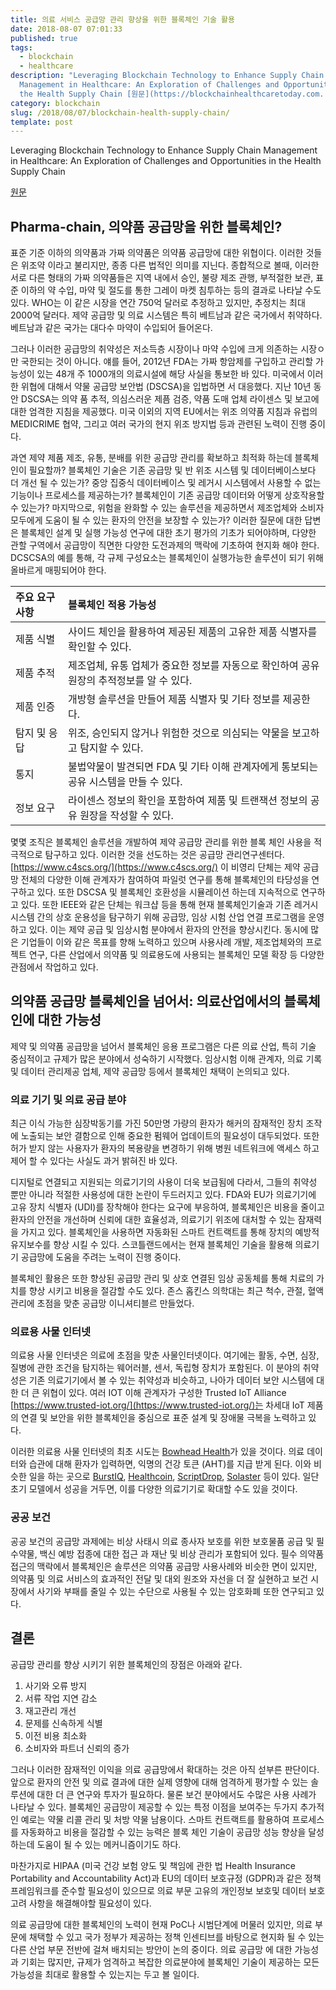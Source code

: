 ```yaml
---
title: 의료 서비스 공급망 관리 향상을 위한 블록체인 기술 활용
date: 2018-08-07 07:01:33
published: true
tags:
  - blockchain
  - healthcare
description: "Leveraging Blockchain Technology to Enhance Supply Chain
  Management in Healthcare: An Exploration of Challenges and Opportunities in
  the Health Supply Chain [원문](https://blockchainhealthcaretoday.com..."
category: blockchain
slug: /2018/08/07/blockchain-health-supply-chain/
template: post
---
```

Leveraging Blockchain Technology to Enhance Supply Chain Management in Healthcare: An Exploration of Challenges and Opportunities in the Health Supply Chain

[원문](https://blockchainhealthcaretoday.com/index.php/journal/article/view/20/7)

## Pharma-chain, 의약품 공급망을 위한 블록체인?

표준 기준 이하의 의약품과 가짜 의약품은 의약품 공급망에 대한 위협이다. 이러한 것들은 위조약 이라고 불리지만, 종종 다른 법적인 의미를 지닌다. 종합적으로 볼때, 이러한 서로 다른 형태의 가짜 의약품들은 지역 내에서 승인, 불량 제조 관행, 부적절한 보관, 표준 이하의 약 수입, 마약 및 절도를 통한 그레이 마켓 침투하는 등의 결과로 나타날 수도 있다. WHO는 이 같은 시장을 연간 750억 달러로 추정하고 있지만, 추정치는 최대 2000억 달러다. 제약 공급망 및 의료 시스템은 특히 베트남과 같은 국가에서 취약하다. 베트남과 같은 국가는 대다수 마약이 수입되어 들어온다.

그러나 이러한 공급망의 취약성은 저소득층 시장이나 마약 수입에 크게 의존하는 시장ㅇ만 국한되는 것이 아니다. 얘를 들어, 2012년 FDA는 가짜 항암제를 구입하고 관리할 가능성이 있는 48개 주 1000개의 의료시설에 해당 사실을 통보한 바 있다. 미국에서 이러한 위협에 대해서 약물 공급망 보안법 (DSCSA)을 입법하면 서 대응했다. 지난 10년 동안 DSCSA는 의약 품 추적, 의심스러운 제픔 검증, 약품 도매 업체 라이센스 및 보고에 대한 엄격한 지침을 제공했다. 미국 이외의 지역 EU에서는 위조 의약품 지침과 유럽의 MEDICRIME 협약, 그리고 여러 국가의 현지 위조 방지법 등과 관련된 노력이 진행 중이다.

과연 제약 제품 제조, 유통, 분배를 위한 공급망 관리를 확보하고 최적화 하는데 블록체인이 필요할까? 블록체인 기술은 기존 공급망 및 반 위조 시스템 및 데이터베이스보다 더 개선 될 수 있는가? 중앙 집중식 데이터베이스 및 레거시 시스템에서 사용할 수 없는 기능이나 프로세스를 제공하는가? 블록체인이 기존 공급망 데이터와 어떻게 상호작용할 수 있는가? 마지막으로, 위험을 완화할 수 있는 솔루션을 제공하면서 제조업체와 소비자 모두에게 도움이 될 수 있는 환자의 안전을 보장할 수 있는가? 이러한 질문에 대한 답변은 블록체인 설계 및 실행 가능성 연구에 대한 초기 평가의 기초가 되어야하며, 다양한 관할 구역에서 공급망이 직면한 다양한 도전과제의 맥락에 기초하여 현지화 해야 한다. DCSCSA의 예를 통해, 각 규제 구성요소는 블록체인이 실행가능한 솔루션이 되기 위해 올바르게 매핑되어야 한다.

| 주요 요구 사항 | 블록체인 적용 가능성 |
| :- | :- |
| 제품 식별 | 사이드 체인을 활용하여 제공된 제품의 고유한 제품 식별자를 확인할 수 있다. |
| 제품 추적 | 제조업체, 유통 업체가 중요한 정보를 자동으로 확인하여 공유 원장의 추적정보를 알 수 있다. |
| 제품 인증 | 개방형 솔루션을 만들어 제품 식별자 및 기타 정보를 제공한다. |
| 탐지 및 응답 | 위조, 승인되지 않거나 위험한 것으로 의심되는 약물을 보고하고 탐지할 수 있다. |
| 통지 | 불법약물이 발견되면 FDA 및 기타 이해 관계자에게 통보되는 공유 시스템을 만들 수 있다. |
| 정보 요구 | 라이센스 정보의 확인을 포함하여 제품 및 트랜잭션 정보의 공유 원장을 작성할 수 있다. |


몇몇 조직은 블록체인 솔루션을 개발하여 제약 공급망 관리를 위한 블록 체인 사용을 적극적으로 탐구하고 있다. 이러한 것을 선도하는 것은 공급망 관리연구센터다. [https://www.c4scs.org/](https://www.c4scs.org/) 이 비영리 단체는 제약 공급망 전체의 다양한 이해 관계자가 참여하여 파일럿 연구를 통해 블록체인의 타당성을 연구하고 있다. 또한 DSCSA 및 블록체인 호환성을 시뮬레이션 하는데 지속적으로 연구하고 있다. 또한 IEEE와 같은 단체는 워크샵 등을 통해 현재 블록체인기술과 기존 레거시 시스템 간의 상호 운용성을 탐구하기 위해 공급망, 임상 시험 산업 연결 프로그램을 운영하고 있다. 이는 제약 공급 및 임상시험 분야에서 환자의 안전을 향상시킨다. 동시에 많은 기업들이 이와 같은 목표를 향해 노력하고 있으며 사용사례 개발, 제조업체와의 프로젝트 연구, 다른 산업에서 의약품 및 의료용도에 사용되는 블록체인 모델 확장 등 다양한 관점에서 작업하고 있다.

## 의약품 공급망 블록체인을 넘어서: 의료산업에서의 블록체인에 대한 가능성

제약 및 의약품 공급망을 넘어서 블록체인 응용 프로그램은 다른 의료 산업, 특히 기술 중심적이고 규제가 많은 분야에서 성숙하기 시작했다. 임상시험 이해 관계자, 의료 기록 및 데이터 관리제공 업체, 제약 공급망 등에서 블록체인 채택이 논의되고 있다. 

### 의료 기기 및 의료 공급 분야

최근 이식 가능한 심장박동기를 가진 50만명 가량의 환자가 해커의 잠재적인 장치 조작에 노출되는 보안 결함으로 인해 중요한 펌웨어 업데이트의 필요성이 대두되었다. 또한 허가 받지 않는 사용자가 환자의 복용량을 변경하기 위해 병원 네트워크에 액세스 하고 제어 할 수 있다는 사실도 과거 밝혀진 바 있다.

디지털로 연결되고 지원되는 의료기기의 사용이 더욱 보급됨에 다라서, 그들의 취약성 뿐만 아니라 적절한 사용성에 대한 논란이 두드러지고 있다. FDA와 EU가 의료기기에 고유 장치 식별자 (UDI)를 장착해야 한다는 요구에 부응하여, 블록체인은 비용을 줄이고 환자의 안전을 개선하며 신뢰에 대한 효율성과, 의료기기 위조에 대처할 수 있는 잠재력을 가지고 있다. 블록체인을 사용하면 자동화된 스마트 컨트랙트를 통해 장치의 예방적 유지보수를 향상 시킬 수 있다. 스코틀랜드에서는 현재 블록체인 기술을 활용해 의료기기 공급망에 도움을 주려는 노력이 진행 중이다.

블록체인 활용은 또한 향상된 공급망 관리 및 상호 연결된 임상 공동체를 통해 치료의 가치를 향상 시키고 비용을 절감할 수도 있다. 존스 홉킨스 의학대는 최근 척수, 관절, 혈액 관리에 초점을 맞춘 공급망 이니셔티블르 만들었다. 

### 의료용 사물 인터넷

의료용 사물 인터넷은 의료에 초점을 맞춘 사물인터넷이다. 여기에는 활동, 수면, 심장, 질병에 관한 조건을 탐지하는 웨어러블, 센서, 독립형 장치가 포함된다. 이 분야의 취약성은 기존 의료기기에서 볼 수 있는 취약성과 비슷하고, 나아가 데이터 보안 시스템에 대한 더 큰 위협이 있다. 여러 IOT 이해 관계자가 구성한 Trusted IoT Alliance [https://www.trusted-iot.org/](https://www.trusted-iot.org/)는 차세대 IoT 제품의 연결 및 보안을 위한 블록체인을 중심으로 표준 설계 및 장애물 극복을 노력하고 있다.

이러한 의료용 사물 인터넷의 최초 시도는 [Bowhead Health](https://bowheadhealth.com/)가 있을 것이다. 의료 데이터와 습관에 대해 환자가 입력하면, 익명의 건강 토큰 (AHT)를 지급 받게 된다. 이와 비슷한 일을 하는 곳으로 [BurstIQ](https://www.burstiq.com), [Healthcoin](https://www.healthcoin.com), [ScriptDrop](http://www.scriptrop.co), [Solaster](htttp://wwww.scriptrop.co) 등이 있다. 일단 초기 모델에서 성공을 거두면, 이를 다양한 의료기기로 확대할 수도 있을 것이다.

### 공공 보건

공공 보건의 공급망 과제에는 비상 사태시 의료 종사자 보호를 위한 보호물품 공급 및 필수약물, 백신 예방 접종에 대한 접근 과 재난 및 비상 관리가 포함되어 있다. 필수 의약품 접근의 맥락에서 블록체인은 솔루션은 의약품 공급망 사용사례와 비슷한 면이 있지만, 의약품 및 의료 서비스의 효과적인 전달 및 대외 원조와 자선을 더 잘 실현하고 보건 시장에서 사기와 부패를 줄일 수 있는 수단으로 사용될 수 있는 암호화폐 또한 연구되고 있다.

## 결론

공급망 관리를 향상 시키기 위한 블록체인의 장점은 아래와 같다.

1. 사기와 오류 방지
2. 서류 작업 지연 감소
3. 재고관리 개선
4. 문제를 신속하게 식별
5. 이전 비용 최소화
6. 소비자와 파트너 신뢰의 증가

그러나 이러한 잠재적인 이익을 의료 공급망에서 확대하는 것은 아직 섣부른 판단이다. 앞으로 환자의 안전 및 의료 결과에 대한 실제 영향에 대해 엄격하게 평가할 수 있는 솔루션에 대한 더 큰 연구와 투자가 필요하다. 물론 보건 분야에서도 수많은 사용 사례가 나타날 수 있다. 블록체인 공급망이 제공할 수 있는 특정 이점을 보여주는 두가지 추가적인 예로는 약물 리콜 관리 및 처방 약물 남용이다. 스마트 컨트랙트를 활용하여 프로세스를 자동화하고 비용을 절감할 수 있는 능력은 블록 체인 기술이 공급망 성능 향상을 달성하는데 도움이 될 수 있는 메커니즘이기도 하다.

마찬가지로 HIPAA (미국 건강 보험 양도 및 책임에 관한 법 Health Insurance Portability and Accountability Act)과 EU의 데이터 보호규정 (GDPR)과 같은 정책 프레임워크를 준수할 필요성이 있으므로 의료 부문 고유의 개인정보 보호및 데이터 보호 고려 사항을 해결해야할 필요성이 있다.

의료 공급망에 대한 블록체인의 노력이 현재 PoC나 시범단계에 머물러 있지만, 의료 부문에 채택할 수 있고 국가 정부가 제공하는 정책 인센티브를 바탕으로 현지화 될 수 있는 다른 산업 부문 전반에 걸쳐 배치되는 방안이 논의 중이다. 의료 공급망 에 대한 가능성과 기회는 많지만, 규제가 엄격하고 복잡한 의료분야에 블록체인 기술이 제공하는 모든 가능성을 최대로 활용할 수 있는지는 두고 볼 일이다. 